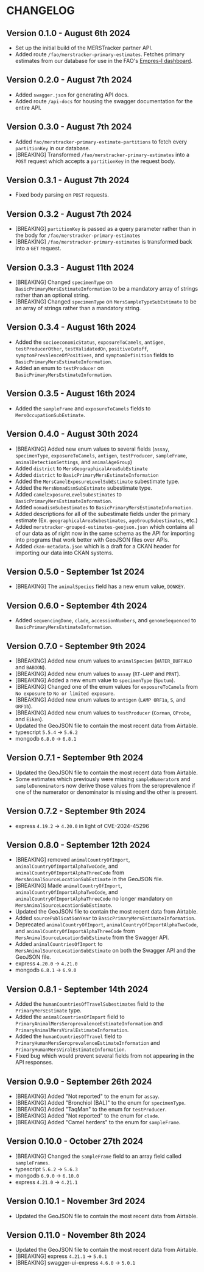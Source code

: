 # CHANGELOG

## Version 0.1.0 - August 6th 2024

- Set up the initial build of the MERSTracker partner API.
- Added route `/fao/merstracker-primary-estimates`. Fetches primary estimates from our database for use in the FAO's [Empres-I dashboard](https://empres-i.apps.fao.org).

## Version 0.2.0 - August 7th 2024

- Added `swagger.json` for generating API docs.
- Added route `/api-docs` for housing the swagger documentation for the entire API.

## Version 0.3.0 - August 7th 2024

- Added `fao/merstracker-primary-estimate-partitions` to fetch every `partitionKey` in our database.
- [BREAKING] Transformed `/fao/merstracker-primary-estimates` into a `POST` request which accepts a `partitionKey` in the request body.

## Version 0.3.1 - August 7th 2024

- Fixed body parsing on `POST` requests.

## Version 0.3.2 - August 7th 2024

- [BREAKING] `partitionKey` is passed as a query parameter rather than in the body for `/fao/merstracker-primary-estimates`
- [BREAKING] `/fao/merstracker-primary-estimates` is transformed back into a `GET` request.

## Version 0.3.3 - August 11th 2024

- [BREAKING] Changed `specimenType` on `BasicPrimaryMersEstimateInformation` to be a mandatory array of strings rather than an optional string.
- [BREAKING] Changed `specimenType` on `MersSampleTypeSubEstimate` to be an array of strings rather than a mandatory string.

## Version 0.3.4 - August 16th 2024

- Added the `socioeconomicStatus`, `exposureToCamels`, `antigen`, `testProducerOther`, `testValidatedOn`, `positiveCutoff`, `symptomPrevalenceOfPositives`, and `symptomDefinition` fields to `BasicPrimaryMersEstimateInformation`.
- Added an enum to `testProducer` on `BasicPrimaryMersEstimateInformation`.

## Version 0.3.5 - August 16th 2024

- Added the `sampleFrame` and `exposureToCamels` fields to `MersOccupationSubEstimate`.

## Version 0.4.0 - August 30th 2024

- [BREAKING] Added new enum values to several fields (`assay`, `specimenType`, `exposureToCamels`, `antigen`, `testProducer`, `sampleFrame`, `animalDetectionSettings`, and `animalAgeGroup`)
- Added `district` to `MersGeographicalAreaSubEstimate`
- Added `district` to `BasicPrimaryMersEstimateInformation`
- Added the `MersCamelExposureLevelSubEstimate` subestimate type.
- Added the `MersNomadismSubEstimate` subestimate type.
- Added `camelExposureLevelSubestimates` to `BasicPrimaryMersEstimateInformation`.
- Added `nomadismSubestimates` to `BasicPrimaryMersEstimateInformation`.
- Added descriptions for all of the subestimate fields under the primary estimate (Ex. `geographicalAreaSubestimates`, `ageGroupSubestimates`, etc.)
- Added `merstracker-grouped-estimates-geojson.json` which contains all of our data as of right now in the same schema as the API for importing into programs that work better with GeoJSON files over APIs.
- Added `ckan-metadata.json` which is a draft for a CKAN header for importing our data into CKAN systems.

## Version 0.5.0 - September 1st 2024

- [BREAKING] The `animalSpecies` field has a new enum value, `DONKEY`.

## Version 0.6.0 - September 4th 2024

- Added `sequencingDone`, `clade`, `accessionNumbers`, and `genomeSequenced` to `BasicPrimaryMersEstimateInformation`.

## Version 0.7.0 - September 9th 2024

- [BREAKING] Added new enum values to `animalSpecies` (`WATER_BUFFALO` and `BABOON`).
- [BREAKING] Added new enum values to `assay` (`RT-LAMP` and `PRNT`).
- [BREAKING] Added a new enum value to `specimenType` (`Sputum`).
- [BREAKING] Changed one of the enum values for `exposureToCamels` from `No exposure` to `No or limited exposure`.
- [BREAKING] Added new enum values to `antigen` (`LAMP ORF1a`, `S`, and `ORF1b`).
- [BREAKING] Added new enum values to `testProducer` (`Corman`, `QProbe`, and `Eiken`).
- Updated the GeoJSON file to contain the most recent data from Airtable.
- typescript `5.5.4` -> `5.6.2`
- mongodb `6.8.0` -> `6.8.1`

## Version 0.7.1 - September 9th 2024

- Updated the GeoJSON file to contain the most recent data from Airtable.
- Some estimates which previously were missing `sampleNumerator`s and `sampleDenominator`s now derive those values from the seroprevalence if one of the numerator or denominator is missing and the other is present.

## Version 0.7.2 - September 9th 2024

- express `4.19.2` -> `4.20.0` in light of CVE-2024-45296

## Version 0.8.0 - September 12th 2024

- [BREAKING] removed `animalCountryOfImport`, `animalCountryOfImportAlphaTwoCode`, and `animalCountryOfImportAlphaThreeCode` from `MersAnimalSourceLocationSubEstimate` in the GeoJSON file.
- [BREAKING] Made `animalCountryOfImport`, `animalCountryOfImportAlphaTwoCode`, and `animalCountryOfImportAlphaThreeCode` no longer mandatory on `MersAnimalSourceLocationSubEstimate`.
- Updated the GeoJSON file to contain the most recent data from Airtable.
- Added `sourcePublicationYear` to `BasicPrimaryMersEstimateInformation`.
- Deprecated `animalCountryOfImport`, `animalCountryOfImportAlphaTwoCode`, and `animalCountryOfImportAlphaThreeCode` from `MersAnimalSourceLocationSubEstimate` from the Swagger API.
- Added `animalCountriesOfImport` to `MersAnimalSourceLocationSubEstimate` on both the Swagger API and the GeoJSON file.
- express `4.20.0` -> `4.21.0`
- mongodb `6.8.1` -> `6.9.0`

## Version 0.8.1 - September 14th 2024

- Added the `humanCountriesOfTravelSubestimates` field to the `PrimaryMersEstimate` type.
- Added the `animalCountriesOfImport` field to `PrimaryAnimalMersSeroprevalenceEstimateInformation` and `PrimaryAnimalMersViralEstimateInformation`.
- Added the `humanCountriesOfTravel` field to `PrimaryHumanMersSeroprevalenceEstimateInformation` and `PrimaryHumanMersViralEstimateInformation`.
- Fixed bug which would prevent several fields from not appearing in the API responses.

## Version 0.9.0 - September 26th 2024

- [BREAKING] Added "Not reported" to the enum for `assay`.
- [BREAKING] Added "Bronchiol (BAL)" to the enum for `specimenType`.
- [BREAKING] Added "TaqMan" to the enum for `testProducer`.
- [BREAKING] Added "Not reported" to the enum for `clade`.
- [BREAKING] Added "Camel herders" to the enum for `sampleFrame`.

## Version 0.10.0 - October 27th 2024

- [BREAKING] Changed the `sampleFrame` field to an array field called `sampleFrames`.
- typescript `5.6.2` -> `5.6.3`
- mongodb `6.9.0` -> `6.10.0`
- express `4.21.0` -> `4.21.1`

## Version 0.10.1 - November 3rd 2024

- Updated the GeoJSON file to contain the most recent data from Airtable.

## Version 0.11.0 - November 8th 2024

- Updated the GeoJSON file to contain the most recent data from Airtable.
- [BREAKING] express `4.21.1` -> `5.0.1`
- [BREAKING] swagger-ui-express `4.6.0` -> `5.0.1`